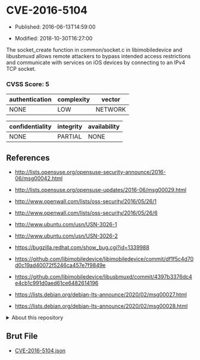 # CVE-2016-5104

- Published: 2016-06-13T14:59:00

- Modified: 2018-10-30T16:27:00

The socket_create function in common/socket.c in libimobiledevice and libusbmuxd allows remote attackers to bypass intended access restrictions and communicate with services on iOS devices by connecting to an IPv4 TCP socket.

### CVSS Score: **5**

| authentication | complexity | vector |
| --- | --- | --- |
| NONE | LOW | NETWORK |

| confidentiality | integrity | availability |
| --- | --- | --- |
| NONE | PARTIAL | NONE |

## References

* http://lists.opensuse.org/opensuse-security-announce/2016-06/msg00042.html

* http://lists.opensuse.org/opensuse-updates/2016-06/msg00029.html

* http://www.openwall.com/lists/oss-security/2016/05/26/1

* http://www.openwall.com/lists/oss-security/2016/05/26/6

* http://www.ubuntu.com/usn/USN-3026-1

* http://www.ubuntu.com/usn/USN-3026-2

* https://bugzilla.redhat.com/show_bug.cgi?id=1339988

* https://github.com/libimobiledevice/libimobiledevice/commit/df1f5c4d70d0c19ad40072f5246ca457e7f9849e

* https://github.com/libimobiledevice/libusbmuxd/commit/4397b3376dc4e4cb1c991d0aed61ce6482614196

* https://lists.debian.org/debian-lts-announce/2020/02/msg00027.html

* https://lists.debian.org/debian-lts-announce/2020/02/msg00028.html

<details>
<summary>About this repository</summary> 

  This repository is part of the project [Live Hack CVE](https://github.com/Live-Hack-CVE). Main website can be found [www.live-hack.org](https://www.live-hack.org) 
  
  Made by [Sn0wAlice](https://github.com/Sn0wAlice) for the people that care about security and need to have a feed of the latest CVEs. Hope you enjoy it, don't forget to star the repo and follow me on [Twitter](https://twitter.com/Sn0wAlice) and [Github](https://github.com/Sn0wAlice). And that is my [personnal website](https://www.alice-snow.me/)

  - [Home Page](https://github.com/Live-Hack-CVE)
  - [Framework](https://github.com/Live-Hack-CVE/cve-framework)
  - [CVE database](https://github.com/Live-Hack-CVE/full_database)
  - [Changelog](https://github.com/Live-Hack-CVE/Changelog)
</details>

## Brut File

* [CVE-2016-5104.json](https://raw.githubusercontent.com/Live-Hack-CVE/full_database/main/cves/2016/CVE-2016-5104.json)

